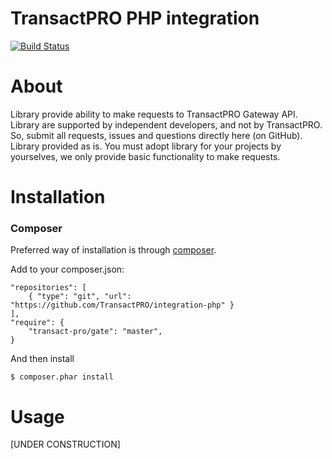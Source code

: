 TransactPRO PHP integration
===============
[![Build Status](https://travis-ci.org/TransactPRO/integration-php.png?branch=master)](https://travis-ci.org/TransactPRO/integration-php)

# About
Library provide ability to make requests to TransactPRO Gateway API.
Library are supported by independent developers, and not by TransactPRO. So, submit all requests, issues and questions directly here (on GitHub).
Library provided as is.
You must adopt library for your projects by yourselves, we only provide basic functionality to make requests.

# Installation

### Composer
Preferred way of installation is through [composer](http://getcomposer.org/).

Add to your composer.json:
```
"repositories": [
    { "type": "git", "url": "https://github.com/TransactPRO/integration-php" }
],
"require": {
    "transact-pro/gate": "master",
}
```

And then install
```
$ composer.phar install
```

# Usage
[UNDER CONSTRUCTION]